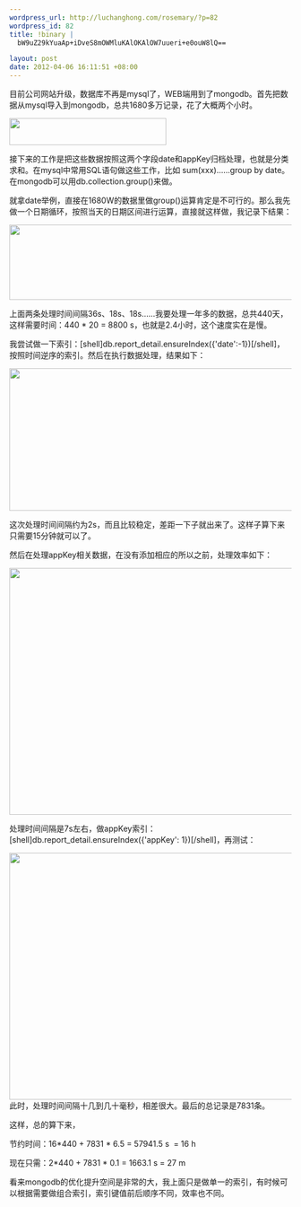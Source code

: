 ```yaml
--- 
wordpress_url: http://luchanghong.com/rosemary/?p=82
wordpress_id: 82
title: !binary |
  bW9uZ29kYuaAp+iDveS8mOWMluKAlOKAlOW7uueri+e0ouW8lQ==

layout: post
date: 2012-04-06 16:11:51 +08:00
---
```

目前公司网站升级，数据库不再是mysql了，WEB端用到了mongodb。首先把数据从mysql导入到mongodb，总共1680多万记录，花了大概两个小时。

<a href="http://luchanghong.com/rosemary/wp-content/uploads/2012/04/KF45T7I8YTT5Q3C@C7.jpg"><img class="alignnone size-full wp-image-83" title="KF45T7I8Y](`T)T5Q3C@[C7" src="http://luchanghong.com/rosemary/wp-content/uploads/2012/04/KF45T7I8YTT5Q3C@C7.jpg" alt="" width="280" height="48" /></a>

接下来的工作是把这些数据按照这两个字段date和appKey归档处理，也就是分类求和。在mysql中常用SQL语句做这些工作，比如 sum(xxx)……group by date。在mongodb可以用db.collection.group()来做。

就拿date举例，直接在1680W的数据里做group()运算肯定是不可行的。那么我先做一个日期循环，按照当天的日期区间进行运算，直接就这样做，我记录下结果：

<a href="http://luchanghong.com/rosemary/wp-content/uploads/2012/04/1.jpg"><img class="alignnone size-full wp-image-85" title="1" src="http://luchanghong.com/rosemary/wp-content/uploads/2012/04/1.jpg" alt="" width="642" height="134" /></a>

上面两条处理时间间隔36s、18s、18s……我要处理一年多的数据，总共440天，这样需要时间：440 * 20 = 8800 s，也就是2.4小时，这个速度实在是慢。

我尝试做一下索引：[shell]db.report_detail.ensureIndex({'date':-1})[/shell]，按照时间逆序的索引。然后在执行数据处理，结果如下：

<a href="http://luchanghong.com/rosemary/wp-content/uploads/2012/04/IBPW3M8G_WNTG99OKU.jpg"><img class="alignnone size-full wp-image-87" title="`I(BPW]3M8G_WNTG99OK)`U" src="http://luchanghong.com/rosemary/wp-content/uploads/2012/04/IBPW3M8G_WNTG99OKU.jpg" alt="" width="641" height="254" /></a>

这次处理时间间隔约为2s，而且比较稳定，差距一下子就出来了。这样子算下来只需要15分钟就可以了。

然后在处理appKey相关数据，在没有添加相应的所以之前，处理效率如下：

<a href="http://luchanghong.com/rosemary/wp-content/uploads/2012/04/CENESB2KKKV_6ES08WR5PG.jpg"><img class="alignnone size-full wp-image-88" title="CENESB(2KKKV_6ES08WR5PG" src="http://luchanghong.com/rosemary/wp-content/uploads/2012/04/CENESB2KKKV_6ES08WR5PG.jpg" alt="" width="681" height="440" /></a>

处理时间间隔是7s左右，做appKey索引：[shell]db.report_detail.ensureIndex({'appKey': 1})[/shell]，再测试：
<div><a href="http://luchanghong.com/rosemary/wp-content/uploads/2012/04/RW8VWC4WCAA_7SRB7KJJ.jpg"><img class="alignnone size-full wp-image-89" title="RW8(VWC{`4WCAA_7SRB7KJJ" src="http://luchanghong.com/rosemary/wp-content/uploads/2012/04/RW8VWC4WCAA_7SRB7KJJ.jpg" alt="" width="681" height="440" /></a></div>
此时，处理时间间隔十几到几十毫秒，相差很大。最后的总记录是7831条。

这样，总的算下来，

节约时间：16*440 + 7831 * 6.5 = 57941.5 s  = 16 h

现在只需：2*440 + 7831 * 0.1 = 1663.1 s = 27 m

看来mongodb的优化提升空间是非常的大，我上面只是做单一的索引，有时候可以根据需要做组合索引，索引键值前后顺序不同，效率也不同。

